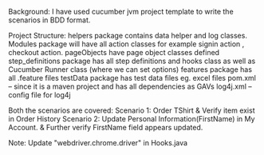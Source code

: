 Background: I have used cucumber jvm project template to write the scenarios in BDD format.

Project Structure: helpers package contains data helper and log classes. Modules package will have all action classes for example signin action , checkout action. pageObjects have page object classes defined step_definitions package has all step definitions and hooks class as well as Cucumber Runner class (where we can set options) features package has all .feature files testData package has test data files eg. excel files pom.xml – since it is a maven project and has all dependencies as GAVs log4j.xml – config file for log4j

Both the scenarios are covered: 
Scenario 1: Order TShirt & Verify item exist in Order History
Scenario 2:  Update Personal Information(FirstName) in My Account. & Further verify FirstName field appears updated.


Note:
Update "webdriver.chrome.driver" in Hooks.java
